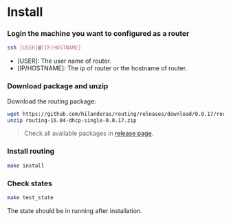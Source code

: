 # Install

### Login the machine you want to configured as a router
```bash
ssh [USER]@[IP/HOSTNAME]
```
* [USER]: The user name of router.
* [IP/HOSTNAME]: The ip of router or the hostname of router.

### Download package and unzip
Download the routing package:
```bash
wget https://github.com/hilanderas/routing/releases/download/0.0.17/routing-16.04-dhcp-single-0.0.17.zip
unzip routing-16.04-dhcp-single-0.0.17.zip
```

> Check all available packages in [release page](https://github.com/elespejo/routing/releases).

### Install routing
```bash
make install
```


### Check states
```bash
make test_state
```

The state should be in running after installation.
